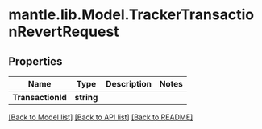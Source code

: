 # mantle.lib.Model.TrackerTransactionRevertRequest
## Properties

Name | Type | Description | Notes
------------ | ------------- | ------------- | -------------
**TransactionId** | **string** |  | 

[[Back to Model list]](../README.md#documentation-for-models) [[Back to API list]](../README.md#documentation-for-api-endpoints) [[Back to README]](../README.md)

